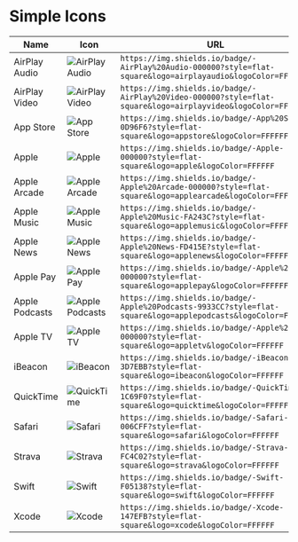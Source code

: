 # Simple Icons

| Name | Icon | URL |
| ---- | ---- | --- |
| AirPlay Audio | ![AirPlay Audio](https://img.shields.io/badge/-AirPlay%20Audio-000000?style=flat-square&logo=airplayaudio&logoColor=FFFFFF) | `https://img.shields.io/badge/-AirPlay%20Audio-000000?style=flat-square&logo=airplayaudio&logoColor=FFFFFF` |
| AirPlay Video | ![AirPlay Video](https://img.shields.io/badge/-AirPlay%20Video-000000?style=flat-square&logo=airplayvideo&logoColor=FFFFFF) | `https://img.shields.io/badge/-AirPlay%20Video-000000?style=flat-square&logo=airplayvideo&logoColor=FFFFFF` |
| App Store | ![App Store](https://img.shields.io/badge/-App%20Store-0D96F6?style=flat-square&logo=appstore&logoColor=FFFFFF) | `https://img.shields.io/badge/-App%20Store-0D96F6?style=flat-square&logo=appstore&logoColor=FFFFFF` |
| Apple | ![Apple](https://img.shields.io/badge/-Apple-000000?style=flat-square&logo=apple&logoColor=FFFFFF) | `https://img.shields.io/badge/-Apple-000000?style=flat-square&logo=apple&logoColor=FFFFFF` |
| Apple Arcade | ![Apple Arcade](https://img.shields.io/badge/-Apple%20Arcade-000000?style=flat-square&logo=applearcade&logoColor=FFFFFF) | `https://img.shields.io/badge/-Apple%20Arcade-000000?style=flat-square&logo=applearcade&logoColor=FFFFFF` |
| Apple Music | ![Apple Music](https://img.shields.io/badge/-Apple%20Music-FA243C?style=flat-square&logo=applemusic&logoColor=FFFFFF) | `https://img.shields.io/badge/-Apple%20Music-FA243C?style=flat-square&logo=applemusic&logoColor=FFFFFF` |
| Apple News | ![Apple News](https://img.shields.io/badge/-Apple%20News-FD415E?style=flat-square&logo=applenews&logoColor=FFFFFF) | `https://img.shields.io/badge/-Apple%20News-FD415E?style=flat-square&logo=applenews&logoColor=FFFFFF` |
| Apple Pay | ![Apple Pay](https://img.shields.io/badge/-Apple%20Pay-000000?style=flat-square&logo=applepay&logoColor=FFFFFF) | `https://img.shields.io/badge/-Apple%20Pay-000000?style=flat-square&logo=applepay&logoColor=FFFFFF` |
| Apple Podcasts | ![Apple Podcasts](https://img.shields.io/badge/-Apple%20Podcasts-9933CC?style=flat-square&logo=applepodcasts&logoColor=FFFFFF) | `https://img.shields.io/badge/-Apple%20Podcasts-9933CC?style=flat-square&logo=applepodcasts&logoColor=FFFFFF` |
| Apple TV | ![Apple TV](https://img.shields.io/badge/-Apple%20TV-000000?style=flat-square&logo=appletv&logoColor=FFFFFF) | `https://img.shields.io/badge/-Apple%20TV-000000?style=flat-square&logo=appletv&logoColor=FFFFFF` |
| iBeacon | ![iBeacon](https://img.shields.io/badge/-iBeacon-3D7EBB?style=flat-square&logo=ibeacon&logoColor=FFFFFF) | `https://img.shields.io/badge/-iBeacon-3D7EBB?style=flat-square&logo=ibeacon&logoColor=FFFFFF` |
| QuickTime | ![QuickTime](https://img.shields.io/badge/-QuickTime-1C69F0?style=flat-square&logo=quicktime&logoColor=FFFFFF) | `https://img.shields.io/badge/-QuickTime-1C69F0?style=flat-square&logo=quicktime&logoColor=FFFFFF` |
| Safari | ![Safari](https://img.shields.io/badge/-Safari-006CFF?style=flat-square&logo=safari&logoColor=FFFFFF) | `https://img.shields.io/badge/-Safari-006CFF?style=flat-square&logo=safari&logoColor=FFFFFF` |
| Strava | ![Strava](https://img.shields.io/badge/-Strava-FC4C02?style=flat-square&logo=strava&logoColor=FFFFFF) | `https://img.shields.io/badge/-Strava-FC4C02?style=flat-square&logo=strava&logoColor=FFFFFF` |
| Swift | ![Swift](https://img.shields.io/badge/-Swift-F05138?style=flat-square&logo=swift&logoColor=FFFFFF) | `https://img.shields.io/badge/-Swift-F05138?style=flat-square&logo=swift&logoColor=FFFFFF` |
| Xcode | ![Xcode](https://img.shields.io/badge/-Xcode-147EFB?style=flat-square&logo=xcode&logoColor=FFFFFF) | `https://img.shields.io/badge/-Xcode-147EFB?style=flat-square&logo=xcode&logoColor=FFFFFF` |
